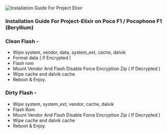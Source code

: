 ![Installation Guide For Project Elixir](https://i.imgur.com/3UmK6nS.png "Installation")

### Installation Guide For Project-Elixir on Poco F1 / Pocophone F1 (Beryllium)

### Clean Flash - 
- Wipe system, vendor, data, system_ext, cache, dalvik
- Format data ( if Encrypted )
- Flash rom
- Mount Vendor And Flash Disable Force Encryption Zip ( If Decrypted )
- Wipe cache and dalvik cache
- Reboot & Enjoy.

### Dirty Flash - 
- Wipe system, system_ext, vendor, cache, dalvik
- Flash Rom 
- Mount Vendor And Flash Disable Force Encryption Zip ( If Decrypted )
- Wipe cache and dalvik cache
- Reboot & Enjoy.
